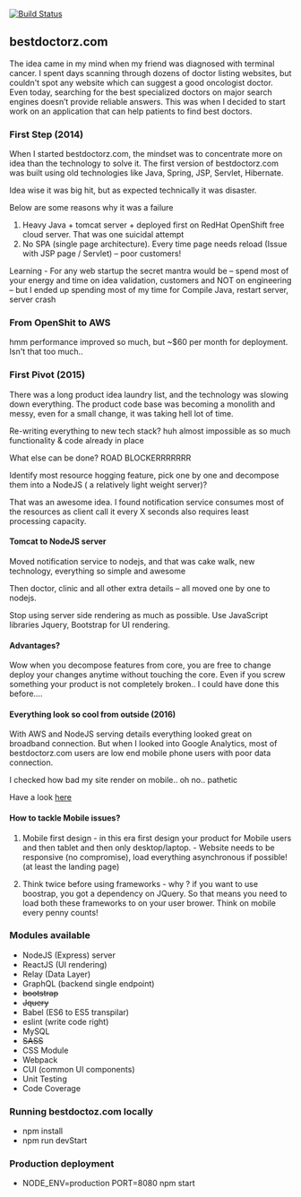 [![Build Status](https://travis-ci.org/ajaycheenath/abs.svg?branch=develop)](https://travis-ci.org/ajaycheenath/abs)


## bestdoctorz.com
The idea came in my mind when my friend was diagnosed with terminal cancer. I spent days scanning through dozens of doctor listing websites, but couldn't spot any website which can suggest a good oncologist doctor. Even today, searching for the best specialized doctors on major search engines doesn’t provide reliable answers. This was when I decided to start work on an application that can help patients to find best doctors.



### First Step (2014)

When I started bestdoctorz.com, the mindset was to concentrate more on idea than the technology to solve it.
The first version of bestdoctorz.com was built using old technologies like Java, Spring, JSP, Servlet, Hibernate.

Idea wise it was big hit, but as expected technically it was disaster.

Below are some reasons why it was a failure

1. Heavy Java + tomcat server + deployed first on RedHat OpenShift free cloud server.  That was one suicidal attempt
2. No SPA (single page architecture). Every time page needs reload (Issue with JSP page / Servlet) – poor customers!

Learning - For any web startup the secret mantra would be – spend most of your energy and time on idea validation, customers and NOT on engineering – but I ended up spending most of my time for Compile Java, restart server, server crash
### From OpenShit to AWS
hmm performance improved so much, but ~$60 per month for deployment. Isn't that too much..

### First Pivot (2015)

There was a long product idea laundry list, and the technology was slowing down everything.
The product code base was becoming a monolith and messy, even for a small change, it was taking hell lot of time.

Re-writing everything to new tech stack? huh almost impossible as so much functionality & code already in place

What else can be done? ROAD BLOCKERRRRRRR

Identify most resource hogging feature, pick one by one and decompose them into a NodeJS ( a relatively light weight server)?

That was an awesome idea. I found notification service consumes most of the resources as client call it every X seconds also requires least processing capacity.

#### Tomcat to NodeJS server
Moved notification service to nodejs, and that was cake walk, new technology, everything so simple and awesome

Then doctor, clinic and all other extra details – all moved one by one to nodejs.

Stop using server side rendering as much as possible. Use JavaScript libraries Jquery, Bootstrap for UI rendering.

#### Advantages?

Wow when you decompose features from core, you are free to change deploy your changes anytime without touching the core. Even if you screw something your product is not completely broken..
I could have done this before….

#### Everything look so cool from outside (2016)

With AWS and NodeJS serving details everything looked great on broadband connection. But when I looked into Google Analytics, most of bestdoctorz.com users are low end mobile phone users with poor data connection.

I checked how bad my site render on mobile.. oh no.. pathetic

Have a look [here](https://www.bestdoctorz.com)


#### How to tackle Mobile issues?

1. Mobile first design - in this era first design your product for Mobile users and then tablet and then only desktop/laptop. - Website needs to be responsive (no compromise), load everything asynchronous if possible! (at least the landing page)

2. Think twice before using frameworks - why ? if you want to use boostrap, you got a dependency on JQuery. So that means you need to load both these frameworks to on your user brower. Think on mobile every penny counts!   


### Modules available

* NodeJS (Express) server
* ReactJS (UI rendering)
* Relay (Data Layer)
* GraphQL (backend single endpoint)
* ~~bootstrap~~
* ~~Jquery~~
* Babel (ES6 to ES5 transpilar)
* eslint (write code right)
* MySQL
* ~~SASS~~
* CSS Module
* Webpack
* CUI (common UI components)
* Unit Testing
* Code Coverage

### Running bestdoctoz.com locally

* npm install
* npm run devStart

### Production deployment

* NODE_ENV=production PORT=8080 npm start
